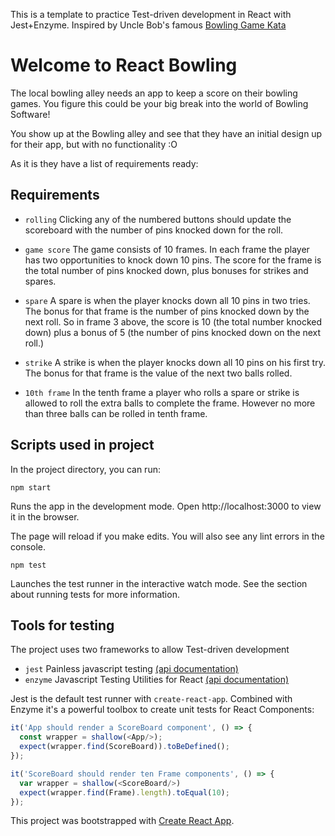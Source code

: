 This is a template to practice Test-driven development in React with Jest+Enzyme.
Inspired by Uncle Bob's famous [Bowling Game Kata](http://butunclebob.com/files/downloads/Bowling%20Game%20Kata.ppt)

# Welcome to React Bowling
The local bowling alley needs an app to keep a score on their bowling games. 
You figure this could be your big break into the world of Bowling Software!

You show up at the Bowling alley and see that they have an initial design up for their app, 
but with no functionality :O

As it is they have a list of requirements ready:

## Requirements
* `rolling` Clicking any of the numbered buttons should update the scoreboard with the number of pins knocked down for the roll.

* `game score` The game consists of 10 frames.  In each frame the player has
               two opportunities to knock down 10 pins.  The score for the frame is the total
               number of pins knocked down, plus bonuses for strikes and spares.
               
* `spare` A spare is when the player knocks down all 10 pins in two tries.  The bonus for
          that frame is the number of pins knocked down by the next roll.  So in frame 3
          above, the score is 10 (the total number knocked down) plus a bonus of 5 (the
          number of pins knocked down on the next roll.)
          
* `strike` A strike is when the player knocks down all 10 pins on his first try.  The bonus
           for that frame is the value of the next two balls rolled.
           
* `10th frame` In the tenth frame a player who rolls a spare or strike is allowed to roll the extra
               balls to complete the frame.  However no more than three balls can be rolled in
               tenth frame.

## Scripts used in project
In the project directory, you can run:

`npm start`

Runs the app in the development mode.
Open http://localhost:3000 to view it in the browser.

The page will reload if you make edits.
You will also see any lint errors in the console.

`npm test`

Launches the test runner in the interactive watch mode.
See the section about running tests for more information.

## Tools for testing
The project uses two frameworks to allow Test-driven development
* `jest` Painless javascript testing [(api documentation)](https://facebook.github.io/jest/docs/api.html)
* `enzyme` Javascript Testing Utilities for React [(api documentation)](http://airbnb.io/enzyme/)

Jest is the default test runner with `create-react-app`. Combined with Enzyme it's a powerful toolbox to create unit tests for React Components:

```js
it('App should render a ScoreBoard component', () => {
  const wrapper = shallow(<App/>);
  expect(wrapper.find(ScoreBoard)).toBeDefined();
});

it('ScoreBoard should render ten Frame components', () => {
  var wrapper = shallow(<ScoreBoard/>)
  expect(wrapper.find(Frame).length).toEqual(10);
});
```

This project was bootstrapped with [Create React App](https://github.com/facebookincubator/create-react-app).
